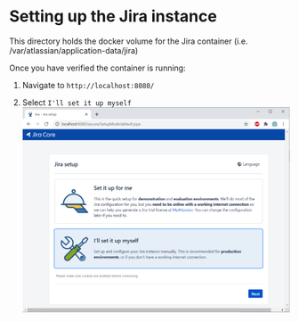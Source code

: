 # Setting up the Jira instance
This directory holds the docker volume for the Jira container (i.e. /var/atlassian/application-data/jira)

Once you have verified the container is running:

1. Navigate to `http://localhost:8080/`

2. Select `I'll set it up myself`
![jira-setup](setup-pics/jira-setup.png)
